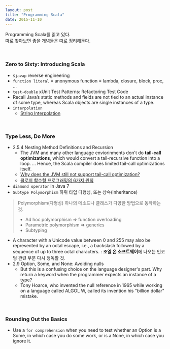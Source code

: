 ```yaml
---
layout: post
title: "Programming Scala"
date: 2015-11-10
---
```


Programming Scala를 읽고 있다.   
따로 찾아보면 좋을 개념들은 따로 정리해둔다.

<br>
 
### Zero to Sixty: Introducing Scala

- `$javap` reverse engineering
- `function literal` = anonymous function = lambda, closure, block, proc, ...
- `test-double` xUnit Test Patterns: Refactoring Test Code
- Recall Java’s static methods and fields are not tied to an actual instance of some type, whereas Scala objects are single instances of a type.
- `interpolation`
   - [String Interpolation](http://docs.scala-lang.org/overviews/core/string-interpolation.html)

<br>

### Type Less, Do More
- 2.5.4 Nesting Method Definitions and Recursion
  - The JVM and many other language enviorinments don't do **tail-call optimizations**, which would convert a tail-recursive function into a loop. ... Hence, the Scala compiler does limited tail-call optimizations itself.
  - [Why does the JVM still not support tail-call optimization?](http://stackoverflow.com/questions/3616483/why-does-the-jvm-still-not-support-tail-call-optimization/3682044#3682044)
  - [클로저 함수형 프로그래밍의 6가지 원칙](http://autonomist.tistory.com/20)
- `diamond operator` in Java 7
- `Subtype Polymorphism` 하위 타입 다형성, 또는 상속(Inheritance)

> Polymorphism(다형성) 하나의 메소드나 클래스가 다양한 방법으로 동작하는 것.   
> - Ad hoc polymorphism => function overloading   
> - Parametric polymorphism => generics   
> - Subtyping

- A character with a Unicode value between 0 and 255 may also be represented by an octal escape, i.e., a backslash followed by a sequence of up to three octal characters.
: **조엘 온 소프트웨어**에 나오는 인코딩 관련 부분 다시 정독할 것.
- 2.9 Option, Some, and None: Avoiding nulls
  - But this is a confusing choice on the language designer's part. Why return a keyword when the programmer expects an instance of a type?
  - Tony Hoarce, who invented the null reference in 1965 while working on a language called ALGOL W, called its invention his "billion dollar" mistake.

<br>

### Rounding Out the Basics
- Use a `for comprehension` when you need to test whether an Option is a Some, in which case you do some work, or is a None, in which case you ignore it.
